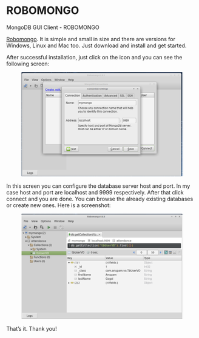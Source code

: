 # ROBOMONGO
MongoDB GUI Client - ROBOMONGO

<p><a href="http://robomongo.org/" target="_blank">Robomongo</a>. It is simple and small in size and there are versions for Windows, Linux and Mac too. Just download and install and get started.</p>

<p>After successful installation, just click on the icon and you can see the following screen:</p>

<figure>
<img src="https://github.com/ShahbazHaroon/ROBOMONGO/blob/master/img/1.png" alt="erlang installer choose components" />
</figure>

<p>In this screen you can configure the database server host and port. In my case host and port are localhost and 9999 respectively. After that click connect and you are done. You can browse the already existing databases or create new ones. Here is a screenshot:</p>

<figure>
<img src="https://github.com/ShahbazHaroon/ROBOMONGO/blob/master/img/2.png" />
</figure>

<p>That&#8217;s it. Thank you!</p>
